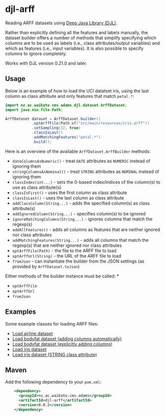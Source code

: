 # djl-arff
Reading ARFF datasets using [Deep Java Library (DJL)](https://djl.ai/).

Rather than explicitly defining all the features and labels manually, 
the dataset builder offers a number of methods that simplify specifying
which columns are to be used as labels (i.e., class attributes/output variables) 
and which as features (i.e., input variables). It is also possible to
specify columns to ignore completely.

Works with DJL version 0.21.0 and later.


## Usage

Below is an example of how to load the UCI datatset iris, using the last column 
as class attribute and only features that match `petal.*`:

```java
import nz.ac.waikato.cms.adams.djl.dataset.ArffDataset;
import java.nio.file.Path;

ArffDataset dataset = ArffDataset.builder()
            .optArffFile(Path.of("src/main/resources/iris.arff"))
            .setSampling(32, true)
            .classIsLast()
            .addMatchingFeatures("petal.*")
            .build();
```

Here is an overview of the available `ArffDataset.ArffBuilder` methods:

* `dateColumnsAsNumeric()` - treat `DATE` attributes as `NUMERIC` instead of ignoring them
* `stringColumnsAsNominal()` - treat `STRING` attributes as `NOMINAL` instead of ignoring them
* `classIndex(int...)` - sets the 0-based index/indices of the column(s) to use as class attribute(s)  
* `classIsFirst()` - uses the first column as class attribute
* `classIsLast()` - uses the last column as class attribute
* `addClassColumn(String...)` - adds the specified column(s) as class attribute(s)
* `addIgnoredColumn(String...)` - specifies column(s) to be ignored
* `ignoreMatchingColumns(String...)` - ignores columns that match the regexp(s)
* `addAllFeatures()` - adds all columns as features that are neither ignored nor class attributes
* `addMatchingFeatures(String...)` - adds all columns that match the regexp(s) that are neither ignored nor class attributes
* `optArffFile(Path)` - the file to the ARFF file to load
* `optArffUrl(String)` - the URL of the ARFF file to load
* `fromJson` - can instantiate the builder from the JSON settings (as provided by `ArffDataset.toJson`)

Either methods of the builder instance must be called:
* 
* `optArffFile`
* `optArffUrl`
* `fromJson` 


## Examples

Some example classes for loading ARFF files:

* [Load airline dataset](src/main/java/nz/ac/waikato/cms/adams/djl/dataset/example/LoadAirline.java)
* [Load bodyfat dataset (adding columns automatically)](src/main/java/nz/ac/waikato/cms/adams/djl/dataset/example/LoadBodyfatAutomatic.java)
* [Load bodyfat dataset (explicitly adding columns)](src/main/java/nz/ac/waikato/cms/adams/djl/dataset/example/LoadBodyfatExplicit.java)
* [Load iris dataset](src/main/java/nz/ac/waikato/cms/adams/djl/dataset/example/LoadIris.java)
* [Load iris dataset (STRING class attribute)](src/main/java/nz/ac/waikato/cms/adams/djl/dataset/example/LoadIrisString.java)


## Maven

Add the following dependency to your `pom.xml`:

```xml
    <dependency>
      <groupId>nz.ac.waikato.cms.adams</groupId>
      <artifactId>djl-arff</artifactId>
      <version>0.0.2</version>
    </dependency>
```
